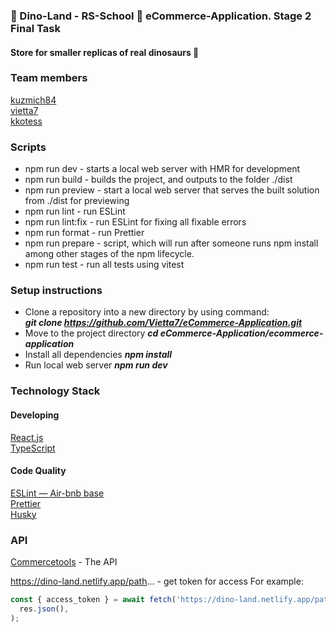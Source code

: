### :t-rex: Dino-Land - RS-School 🦥 eCommerce-Application. Stage 2 Final Task

#### Store for smaller replicas of real dinosaurs :sauropod:

### Team members

[kuzmich84](https://github.com/kuzmich84)  
 [vietta7](https://github.com/Vietta7)  
 [kkotess](https://github.com/kkotess)

### Scripts

- npm run dev - starts a local web server with HMR for development
- npm run build - builds the project, and outputs to the folder ./dist
- npm run preview - start a local web server that serves the built solution from ./dist for previewing
- npm run lint - run ESLint
- npm run lint:fix - run ESLint for fixing all fixable errors
- npm run format - run Prettier
- npm run prepare - script, which will run after someone runs npm install among other stages of the npm lifecycle.
- npm run test - run all tests using vitest

### Setup instructions

- Clone a repository into a new directory by using command:  
  **_git clone https://github.com/Vietta7/eCommerce-Application.git_**
- Move to the project directory
  **_cd eCommerce-Application/ecommerce-application_**
- Install all dependencies
  **_npm install_**
- Run local web server
  **_npm run dev_**

### Technology Stack

#### Developing

[React.js](https://react.dev/)  
 [TypeScript](https://www.typescriptlang.org/)

#### Code Quality

[ESLint — Air-bnb base](https://eslint.org/)  
 [Prettier](https://prettier.io/)  
 [Husky](https://typicode.github.io/husky/#/)

### API

[Commercetools](https://docs.commercetools.com/) - The API

https://dino-land.netlify.app/path... - get token for access
For example:

```js
const { access_token } = await fetch('https://dino-land.netlify.app/path...').then((res) =>
  res.json(),
);
```
